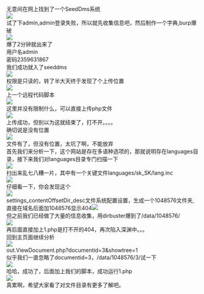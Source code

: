 无意间在网上找到了一个SeedDms系统  
[![](https://shs3.b.qianxin.com/attack_forum/2021/06/attach-02968f5484fb5f2642c1fd967ee6823f2148708f.png)](https://shs3.b.qianxin.com/attack_forum/2021/06/attach-02968f5484fb5f2642c1fd967ee6823f2148708f.png)  
试了下admin,admin登录失败，所以就先收集信息吧，然后制作一个字典,burp爆破  
[![](https://shs3.b.qianxin.com/attack_forum/2021/06/attach-adb02a9963d02cc91e94b91c35c91b3e8df2a2bc.jpg)](https://shs3.b.qianxin.com/attack_forum/2021/06/attach-adb02a9963d02cc91e94b91c35c91b3e8df2a2bc.jpg)  
爆了2分钟就出来了  
用户名admin  
密码2359631867  
我们成功就入了seeddms  
[![](https://shs3.b.qianxin.com/attack_forum/2021/06/attach-076a9dd9968dd2244f4454383ea9b903994fe6d2.png)](https://shs3.b.qianxin.com/attack_forum/2021/06/attach-076a9dd9968dd2244f4454383ea9b903994fe6d2.png)  
权限是只读的，转了半大天终于发现了个上传位置  
[![](https://shs3.b.qianxin.com/attack_forum/2021/06/attach-e3c6e9285e9706e72862b25b90ac0173b1025849.png)](https://shs3.b.qianxin.com/attack_forum/2021/06/attach-e3c6e9285e9706e72862b25b90ac0173b1025849.png)  
上一个远程代码脚本  
[![](https://shs3.b.qianxin.com/attack_forum/2021/06/attach-65d5873159f4c235342c3dac4d44ad0ba6c39c3f.png)](https://shs3.b.qianxin.com/attack_forum/2021/06/attach-65d5873159f4c235342c3dac4d44ad0ba6c39c3f.png)  
这里并没有限制什么，可以直接上传php文件  
[![](https://shs3.b.qianxin.com/attack_forum/2021/06/attach-604362fd355793222eef1336b643faa97be16139.png)](https://shs3.b.qianxin.com/attack_forum/2021/06/attach-604362fd355793222eef1336b643faa97be16139.png)  
上传成功，但别以为这就结束了，打不开。。。。  
确切说是没有位置  
[![](https://shs3.b.qianxin.com/attack_forum/2021/06/attach-0ad97fbb20e8ccbc728676b00e240cd7b693a618.png)](https://shs3.b.qianxin.com/attack_forum/2021/06/attach-0ad97fbb20e8ccbc728676b00e240cd7b693a618.png)  
文件有了，但没有位置，太坑了啊，不能放弃  
首先我们来分析一下，这个网站是存在多语种选项的，那就说明存在languages目录，接下来我们对languages目录专门扫描一下  
[![](https://shs3.b.qianxin.com/attack_forum/2021/06/attach-434ff020ba4b24aa3f44fe00bad021f0c41fbf4e.png)](https://shs3.b.qianxin.com/attack_forum/2021/06/attach-434ff020ba4b24aa3f44fe00bad021f0c41fbf4e.png)  
扫出来乱七八糟一片，其中有一个关键文件languages/sk\_SK/lang.inc  
[![](https://shs3.b.qianxin.com/attack_forum/2021/06/attach-494b931600dec134e25a97f941e4fe6fcb3f0544.png)](https://shs3.b.qianxin.com/attack_forum/2021/06/attach-494b931600dec134e25a97f941e4fe6fcb3f0544.png)  
仔细看一下，你会发现这个  
[![](https://shs3.b.qianxin.com/attack_forum/2021/06/attach-2c6cfdc82e3ab02c0f901aacdd90b8957231d84c.png)](https://shs3.b.qianxin.com/attack_forum/2021/06/attach-2c6cfdc82e3ab02c0f901aacdd90b8957231d84c.png)  
settings\_contentOffsetDir\_desc文件系统配置设置，生成一个1048576文件夹,直接在域名后面加1048576显示404[![](https://shs3.b.qianxin.com/attack_forum/2021/06/attach-d8f49468867d710be99599e81b81f31c514b1453.png)](https://shs3.b.qianxin.com/attack_forum/2021/06/attach-d8f49468867d710be99599e81b81f31c514b1453.png)  
但之前我们已经做了大量的信息收集，用dirbuster爆到了/data/1048576/  
[![](https://shs3.b.qianxin.com/attack_forum/2021/06/attach-42627dfd01630ebecf1a3d78cee0448644e5d6fc.png)](https://shs3.b.qianxin.com/attack_forum/2021/06/attach-42627dfd01630ebecf1a3d78cee0448644e5d6fc.png)  
再后面直接加上1.php是打不开的404，再次陷入深渊中。。。  
回到主页面继续分析  
[![](https://shs3.b.qianxin.com/attack_forum/2021/06/attach-8c1b132da982e890e42e6e4fdb45c88d9b693640.png)](https://shs3.b.qianxin.com/attack_forum/2021/06/attach-8c1b132da982e890e42e6e4fdb45c88d9b693640.png)  
out.ViewDocument.php?documentid=3&amp;showtree=1  
似乎我们一直忽略了documentid=3，/data/1048576/3/试一下  
[![](https://shs3.b.qianxin.com/attack_forum/2021/06/attach-3738343ada4a5eb1f0b919563fadce1ce1741e12.png)](https://shs3.b.qianxin.com/attack_forum/2021/06/attach-3738343ada4a5eb1f0b919563fadce1ce1741e12.png)  
哈哈，成功了，后面加上我们的脚本，成功运行1.php  
[![](https://shs3.b.qianxin.com/attack_forum/2021/06/attach-ef762f1967800bff6c7f8d3342bf2095646ba0c0.png)](https://shs3.b.qianxin.com/attack_forum/2021/06/attach-ef762f1967800bff6c7f8d3342bf2095646ba0c0.png)  
真累啊，希望大家看了对文件目录有更多了解吧。